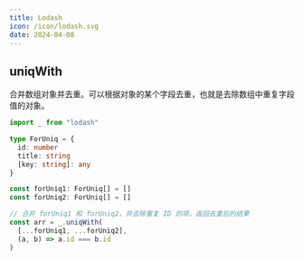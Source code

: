 ```yaml
---
title: Lodash
icon: /icon/lodash.svg
date: 2024-04-08
---
```


## uniqWith

合并数组对象并去重。可以根据对象的某个字段去重，也就是去除数组中重复字段值的对象。

```ts
import _ from "lodash"

type ForUniq = {
  id: number
  title: string
  [key: string]: any
}

const forUniq1: ForUniq[] = []
const forUniq2: ForUniq[] = []

// 合并 forUniq1 和 forUniq2，并去除重复 ID 的项，返回去重后的结果
const arr = _.uniqWith(
  [...forUniq1, ...forUniq2],
  (a, b) => a.id === b.id
)
```

